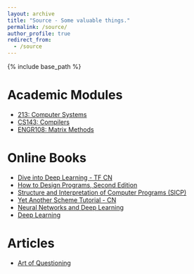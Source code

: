 ```yaml
---
layout: archive
title: "Source - Some valuable things."
permalink: /source/
author_profile: true
redirect_from:
  - /source
---
```


{% include base_path %}

Academic Modules
======

* [213: Computer Systems](http://www.cs.cmu.edu/~./213/schedule.html)
* [CS143: Compilers](http://web.stanford.edu/class/cs143/)
* [ENGR108: Matrix Methods](https://stanford.edu/class/engr108/index.html)

Online Books
======

* [Dive into Deep Learning - TF CN](https://trickygo.github.io/Dive-into-DL-TensorFlow2.0/#/)
* [How to Design Programs, Second Edition](https://htdp.org/2019-02-24/)
* [Structure and Interpretation of Computer Programs (SICP)](https://mitpress.mit.edu/sites/default/files/sicp/index.html)
* [Yet Another Scheme Tutorial - CN](http://deathking.github.io/yast-cn/contents/preface.html)
* [Neural Networks and Deep Learning](http://neuralnetworksanddeeplearning.com/)
* [Deep Learning](http://www.deeplearningbook.org/)
# Articles

- [Art of Questioning](http://www.catb.org/~esr/faqs/smart-questions.html)







